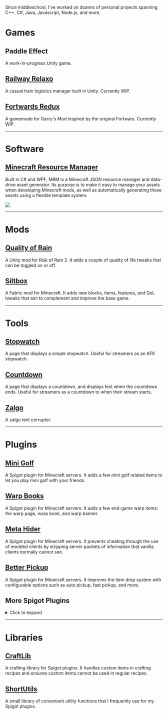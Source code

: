 Since middleschool, I've worked on dozens of personal projects spanning C++, C#, Java, Javascript, Node.js, and more.

# Games
## Paddle Effect
A work-in-progress Unity game.

## [Railway Relaxo](https://github.com/Chailotl/railway-relaxo)
A casual train logistics manager built in Unity. Currently WIP.

## [Fortwards Redux](https://github.com/Chailotl/fortwars-redux)
A gamemode for Garry's Mod inspired by the original Fortwars. Currently WIP.

---

# Software
## [Minecraft Resource Manager](https://github.com/Chailotl/minecraft-resource-manager)
Built in C# and WPF, MRM is a Minecraft JSON resource manager and data-drive asset generator. Its purpose is to make it easy to manage your assets when developing Minecraft mods, as well as automatically generating these assets using a flexible template system.

![](https://i.imgur.com/zEuhoFs.png)

---

# Mods
## [Quality of Rain](https://github.com/Chailotl/quality-of-rain)
A Unity mod for Risk of Rain 2. It adds a couple of quality of life tweaks that can be toggled on or off.

## [Siltbox](https://github.com/Chailotl/siltbox/wiki)
A Fabric mod for Minecraft. It adds new blocks, items, features, and QoL tweaks that aim to complement and improve the base game.

---

# Tools
## [Stopwatch](https://chailotl.github.io/stopwatch)
A page that displays a simple stopwatch. Useful for streamers as an AFK stopwatch.

## [Countdown](https://chailotl.github.io/countdown)
A page that displays a countdown, and displays text when the countdown ends. Useful for streamers as a countdown to when their stream starts.

## [Zalgo](https://chailotl.github.io/zalgo)
A zalgo text corrupter.

---

# Plugins
## [Mini Golf](https://github.com/Chailotl/mini-golf)
A Spigot plugin for Minecraft servers. It adds a few mini golf related items to let you play mini golf with your friends.

## [Warp Books](https://github.com/Chailotl/warp-books)
A Spigot plugin for Minecraft servers. It adds a few end-game warp items: the warp page, warp book, and warp banner.

## [Meta Hider](https://github.com/Chailotl/meta-hider)
A Spigot plugin for Minecraft servers. It prevents cheating through the use of modded clients by stripping server packets of information that vanilla clients normally cannot see.

## [Better Pickup](https://github.com/Chailotl/better-pickup)
A Spigot plugin for Minecraft servers. It improves the item drop system with configurable options such as auto pickup, fast pickup, and more.

## More Spigot Plugins
<details>
  <summary>Click to expand</summary>
  
### [Colored Books](https://github.com/Chailotl/colored-books/tree/master)
This simple plugin lets you format signed books with color by replacing § with &.

### [Wowozela](https://github.com/Chailotl/wowozela)
It adds fretless instruments that change pitch depending on your eye pitch, inspired by the [Garry's Mod Wowozela addon](https://steamcommunity.com/sharedfiles/filedetails/?id=108170491).

### [Tobacco Pipes](https://github.com/Chailotl/tobacco-pipes)
It adds a tobacco pipe item that can be filled with grass and smoked for that authentic tavern experience.

### [Pet Teleport](https://github.com/Chailotl/pet-teleport)
The plugin makes your pets teleport with you when using teleport commands.

### [Pet Saver](https://github.com/Chailotl/pet-saver)
The plugin prevents your pets from being killed.

### [No Friendly Fire](https://github.com/Chailotl/no-friendly-fire)
It adds a command to toggle friendly fire on your pets.

### [Always Infect](https://github.com/Chailotl/always-infect)
It makes villagers always turn into a zombie villagers when killed by a zombie.

### [Botanical Replication](https://github.com/Chailotl/botanical-replication)
It lets you apply bonemeal to small flowers to duplicate them just like large flowers.

### [Picky Trees](https://github.com/Chailotl/picky-trees)
The plugin makes trees picky about where they grow and prefer their naitive biome.

### [Endermite Parasites](https://github.com/Chailotl/endermite-parasites)
The plugin makes Endermen drop endermites on death as a simple deterrent to cheesy Endermen farming.

### [Reuseable Ender Pearls](https://github.com/Chailotl/reusable-ender-pearls)
It adds a stable ender pearl item which can be used unlimited time.

### [Respawn at Home](https://github.com/Chailotl/respawn-at-home)
It forcibly respawn players at their Essentials home.
</details>

---

# Libraries
## [CraftLib](https://github.com/Chailotl/craft-lib)
A crafting library for Spigot plugins. It handles custom items in crafting recipes and ensures custom items cannot be used in regular recipes.

## [ShortUtils](https://github.com/Chailotl/short-utils)
A small library of convenient utility functions that I frequently use for my Spigot plugins.
